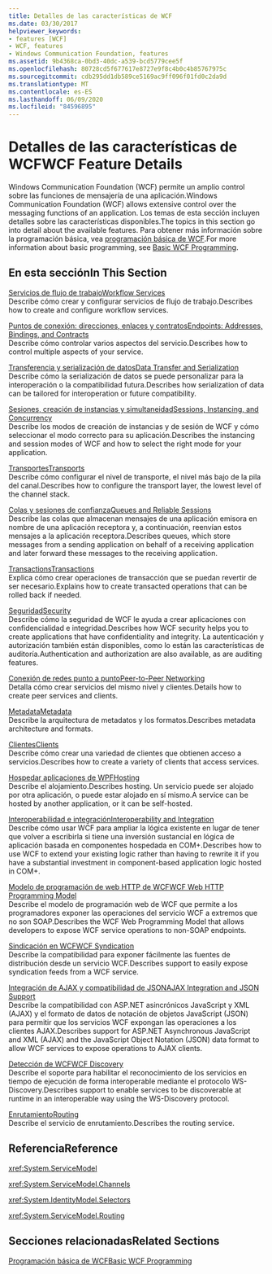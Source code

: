 ```yaml
---
title: Detalles de las características de WCF
ms.date: 03/30/2017
helpviewer_keywords:
- features [WCF]
- WCF, features
- Windows Communication Foundation, features
ms.assetid: 9b4368ca-0bd3-40dc-a539-bcd5779cee5f
ms.openlocfilehash: 80728cd5f677617e8727e9f8c4b0c4b85767975c
ms.sourcegitcommit: cdb295dd1db589ce5169ac9ff096f01fd0c2da9d
ms.translationtype: MT
ms.contentlocale: es-ES
ms.lasthandoff: 06/09/2020
ms.locfileid: "84596895"
---
```

# <a name="wcf-feature-details"></a><span data-ttu-id="bd3f2-102">Detalles de las características de WCF</span><span class="sxs-lookup"><span data-stu-id="bd3f2-102">WCF Feature Details</span></span>
<span data-ttu-id="bd3f2-103">Windows Communication Foundation (WCF) permite un amplio control sobre las funciones de mensajería de una aplicación.</span><span class="sxs-lookup"><span data-stu-id="bd3f2-103">Windows Communication Foundation (WCF) allows extensive control over the messaging functions of an application.</span></span> <span data-ttu-id="bd3f2-104">Los temas de esta sección incluyen detalles sobre las características disponibles.</span><span class="sxs-lookup"><span data-stu-id="bd3f2-104">The topics in this section go into detail about the available features.</span></span> <span data-ttu-id="bd3f2-105">Para obtener más información sobre la programación básica, vea [programación básica de WCF](../basic-wcf-programming.md).</span><span class="sxs-lookup"><span data-stu-id="bd3f2-105">For more information about basic programming, see [Basic WCF Programming](../basic-wcf-programming.md).</span></span>  
  
## <a name="in-this-section"></a><span data-ttu-id="bd3f2-106">En esta sección</span><span class="sxs-lookup"><span data-stu-id="bd3f2-106">In This Section</span></span>  
 [<span data-ttu-id="bd3f2-107">Servicios de flujo de trabajo</span><span class="sxs-lookup"><span data-stu-id="bd3f2-107">Workflow Services</span></span>](workflow-services.md)  
 <span data-ttu-id="bd3f2-108">Describe cómo crear y configurar servicios de flujo de trabajo.</span><span class="sxs-lookup"><span data-stu-id="bd3f2-108">Describes how to create and configure workflow services.</span></span>  
  
 [<span data-ttu-id="bd3f2-109">Puntos de conexión: direcciones, enlaces y contratos</span><span class="sxs-lookup"><span data-stu-id="bd3f2-109">Endpoints: Addresses, Bindings, and Contracts</span></span>](endpoints-addresses-bindings-and-contracts.md)  
 <span data-ttu-id="bd3f2-110">Describe cómo controlar varios aspectos del servicio.</span><span class="sxs-lookup"><span data-stu-id="bd3f2-110">Describes how to control multiple aspects of your service.</span></span>  
  
 [<span data-ttu-id="bd3f2-111">Transferencia y serialización de datos</span><span class="sxs-lookup"><span data-stu-id="bd3f2-111">Data Transfer and Serialization</span></span>](data-transfer-and-serialization.md)  
 <span data-ttu-id="bd3f2-112">Describe cómo la serialización de datos se puede personalizar para la interoperación o la compatibilidad futura.</span><span class="sxs-lookup"><span data-stu-id="bd3f2-112">Describes how serialization of data can be tailored for interoperation or future compatibility.</span></span>  
  
 [<span data-ttu-id="bd3f2-113">Sesiones, creación de instancias y simultaneidad</span><span class="sxs-lookup"><span data-stu-id="bd3f2-113">Sessions, Instancing, and Concurrency</span></span>](sessions-instancing-and-concurrency.md)  
 <span data-ttu-id="bd3f2-114">Describe los modos de creación de instancias y de sesión de WCF y cómo seleccionar el modo correcto para su aplicación.</span><span class="sxs-lookup"><span data-stu-id="bd3f2-114">Describes the instancing and session modes of WCF and how to select the right mode for your application.</span></span>  
  
 [<span data-ttu-id="bd3f2-115">Transportes</span><span class="sxs-lookup"><span data-stu-id="bd3f2-115">Transports</span></span>](transports.md)  
 <span data-ttu-id="bd3f2-116">Describe cómo configurar el nivel de transporte, el nivel más bajo de la pila del canal.</span><span class="sxs-lookup"><span data-stu-id="bd3f2-116">Describes how to configure the transport layer, the lowest level of the channel stack.</span></span>  
  
 [<span data-ttu-id="bd3f2-117">Colas y sesiones de confianza</span><span class="sxs-lookup"><span data-stu-id="bd3f2-117">Queues and Reliable Sessions</span></span>](queues-and-reliable-sessions.md)  
 <span data-ttu-id="bd3f2-118">Describe las colas que almacenan mensajes de una aplicación emisora en nombre de una aplicación receptora y, a continuación, reenvían estos mensajes a la aplicación receptora.</span><span class="sxs-lookup"><span data-stu-id="bd3f2-118">Describes queues, which store messages from a sending application on behalf of a receiving application and later forward these messages to the receiving application.</span></span>  
  
 [<span data-ttu-id="bd3f2-119">Transactions</span><span class="sxs-lookup"><span data-stu-id="bd3f2-119">Transactions</span></span>](transactions-in-wcf.md)  
 <span data-ttu-id="bd3f2-120">Explica cómo crear operaciones de transacción que se puedan revertir de ser necesario.</span><span class="sxs-lookup"><span data-stu-id="bd3f2-120">Explains how to create transacted operations that can be rolled back if needed.</span></span>  
  
 [<span data-ttu-id="bd3f2-121">Seguridad</span><span class="sxs-lookup"><span data-stu-id="bd3f2-121">Security</span></span>](security.md)  
 <span data-ttu-id="bd3f2-122">Describe cómo la seguridad de WCF le ayuda a crear aplicaciones con confidencialidad e integridad.</span><span class="sxs-lookup"><span data-stu-id="bd3f2-122">Describes how WCF security helps you to create applications that have confidentiality and integrity.</span></span> <span data-ttu-id="bd3f2-123">La autenticación y autorización también están disponibles, como lo están las características de auditoría.</span><span class="sxs-lookup"><span data-stu-id="bd3f2-123">Authentication and authorization are also available, as are auditing features.</span></span>  
  
 [<span data-ttu-id="bd3f2-124">Conexión de redes punto a punto</span><span class="sxs-lookup"><span data-stu-id="bd3f2-124">Peer-to-Peer Networking</span></span>](peer-to-peer-networking.md)  
 <span data-ttu-id="bd3f2-125">Detalla cómo crear servicios del mismo nivel y clientes.</span><span class="sxs-lookup"><span data-stu-id="bd3f2-125">Details how to create peer services and clients.</span></span>  
  
 [<span data-ttu-id="bd3f2-126">Metadata</span><span class="sxs-lookup"><span data-stu-id="bd3f2-126">Metadata</span></span>](metadata.md)  
 <span data-ttu-id="bd3f2-127">Describe la arquitectura de metadatos y los formatos.</span><span class="sxs-lookup"><span data-stu-id="bd3f2-127">Describes metadata architecture and formats.</span></span>  
  
 [<span data-ttu-id="bd3f2-128">Clientes</span><span class="sxs-lookup"><span data-stu-id="bd3f2-128">Clients</span></span>](clients.md)  
 <span data-ttu-id="bd3f2-129">Describe cómo crear una variedad de clientes que obtienen acceso a servicios.</span><span class="sxs-lookup"><span data-stu-id="bd3f2-129">Describes how to create a variety of clients that access services.</span></span>  
  
 [<span data-ttu-id="bd3f2-130">Hospedar aplicaciones de WPF</span><span class="sxs-lookup"><span data-stu-id="bd3f2-130">Hosting</span></span>](hosting.md)  
 <span data-ttu-id="bd3f2-131">Describe el alojamiento.</span><span class="sxs-lookup"><span data-stu-id="bd3f2-131">Describes hosting.</span></span> <span data-ttu-id="bd3f2-132">Un servicio puede ser alojado por otra aplicación, o puede estar alojado en sí mismo.</span><span class="sxs-lookup"><span data-stu-id="bd3f2-132">A service can be hosted by another application, or it can be self-hosted.</span></span>  
  
 [<span data-ttu-id="bd3f2-133">Interoperabilidad e integración</span><span class="sxs-lookup"><span data-stu-id="bd3f2-133">Interoperability and Integration</span></span>](interoperability-and-integration.md)  
 <span data-ttu-id="bd3f2-134">Describe cómo usar WCF para ampliar la lógica existente en lugar de tener que volver a escribirla si tiene una inversión sustancial en lógica de aplicación basada en componentes hospedada en COM+.</span><span class="sxs-lookup"><span data-stu-id="bd3f2-134">Describes how to use WCF to extend your existing logic rather than having to rewrite it if you have a substantial investment in component-based application logic hosted in COM+.</span></span>  
  
 [<span data-ttu-id="bd3f2-135">Modelo de programación de web HTTP de WCF</span><span class="sxs-lookup"><span data-stu-id="bd3f2-135">WCF Web HTTP Programming Model</span></span>](wcf-web-http-programming-model.md)  
 <span data-ttu-id="bd3f2-136">Describe el modelo de programación web de WCF que permite a los programadores exponer las operaciones del servicio WCF a extremos que no son SOAP.</span><span class="sxs-lookup"><span data-stu-id="bd3f2-136">Describes the WCF Web Programming Model that allows developers to expose WCF service operations to non-SOAP endpoints.</span></span>  
  
 [<span data-ttu-id="bd3f2-137">Sindicación en WCF</span><span class="sxs-lookup"><span data-stu-id="bd3f2-137">WCF Syndication</span></span>](wcf-syndication.md)  
 <span data-ttu-id="bd3f2-138">Describe la compatibilidad para exponer fácilmente las fuentes de distribución desde un servicio WCF.</span><span class="sxs-lookup"><span data-stu-id="bd3f2-138">Describes support to easily expose syndication feeds from a WCF service.</span></span>  
  
 [<span data-ttu-id="bd3f2-139">Integración de AJAX y compatibilidad de JSON</span><span class="sxs-lookup"><span data-stu-id="bd3f2-139">AJAX Integration and JSON Support</span></span>](ajax-integration-and-json-support.md)  
 <span data-ttu-id="bd3f2-140">Describe la compatibilidad con ASP.NET asincrónicos JavaScript y XML (AJAX) y el formato de datos de notación de objetos JavaScript (JSON) para permitir que los servicios WCF expongan las operaciones a los clientes AJAX.</span><span class="sxs-lookup"><span data-stu-id="bd3f2-140">Describes support for ASP.NET Asynchronous JavaScript and XML (AJAX) and the JavaScript Object Notation (JSON) data format to allow WCF services to expose operations to AJAX clients.</span></span>  
  
 [<span data-ttu-id="bd3f2-141">Detección de WCF</span><span class="sxs-lookup"><span data-stu-id="bd3f2-141">WCF Discovery</span></span>](wcf-discovery.md)  
 <span data-ttu-id="bd3f2-142">Describe el soporte para habilitar el reconocimiento de los servicios en tiempo de ejecución de forma interoperable mediante el protocolo WS-Discovery.</span><span class="sxs-lookup"><span data-stu-id="bd3f2-142">Describes support to enable services to be discoverable at runtime in an interoperable way using the WS-Discovery protocol.</span></span>  
  
 [<span data-ttu-id="bd3f2-143">Enrutamiento</span><span class="sxs-lookup"><span data-stu-id="bd3f2-143">Routing</span></span>](routing.md)  
 <span data-ttu-id="bd3f2-144">Describe el servicio de enrutamiento.</span><span class="sxs-lookup"><span data-stu-id="bd3f2-144">Describes the routing service.</span></span>  
  
## <a name="reference"></a><span data-ttu-id="bd3f2-145">Referencia</span><span class="sxs-lookup"><span data-stu-id="bd3f2-145">Reference</span></span>  
 <xref:System.ServiceModel>  
  
 <xref:System.ServiceModel.Channels>  
  
 <xref:System.IdentityModel.Selectors>  
  
 <xref:System.ServiceModel.Routing>  
  
## <a name="related-sections"></a><span data-ttu-id="bd3f2-146">Secciones relacionadas</span><span class="sxs-lookup"><span data-stu-id="bd3f2-146">Related Sections</span></span>  
 [<span data-ttu-id="bd3f2-147">Programación básica de WCF</span><span class="sxs-lookup"><span data-stu-id="bd3f2-147">Basic WCF Programming</span></span>](../basic-wcf-programming.md)
